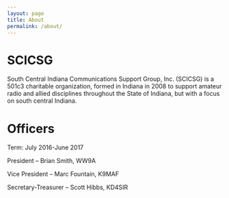 ```yaml
---
layout: page
title: About
permalink: /about/
---
```


SCICSG
=========

South Central Indiana Communications Support Group, Inc. (SCICSG) is a 501c3 charitable organization, formed in Indiana in 2008 to support amateur radio and allied disciplines throughout the State of Indiana, but with a focus on south central Indiana.

Officers
==========
Term: July 2016-June 2017

President – Brian Smith, WW9A

Vice President – Marc Fountain, K9MAF

Secretary-Treasurer – Scott Hibbs, KD4SIR

